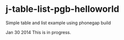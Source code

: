 j-table-list-pgb-helloworld
===========================

Simple table and list example using phonegap build



Jan 30 2014 This is in progress.
